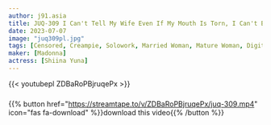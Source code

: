 ```yaml
---
author: j91.asia
title: JUQ-309 I Can't Tell My Wife Even If My Mouth Is Torn, I Can't Believe I Got My Mother-in-law Pregnant. -I Lost Myself In A Hot Spring Trip For 2 Days And 1 Night. - Yuna Shiina
date: 2023-07-07
image: "juq309pl.jpg"
tags: [Censored, Creampie, Solowork, Married Woman, Mature Woman, Digital Mosaic, Stepmother, Hot Spring]
maker: [Madonna]
actress: [Shiina Yuna]
---
```



{{< youtubepl ZDBaRoPBjruqePx >}}
###

{{% button href="https://streamtape.to/v/ZDBaRoPBjruqePx/juq-309.mp4" icon="fas fa-download" %}}download this video{{% /button %}}


